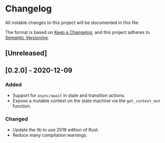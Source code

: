 # Changelog

All notable changes to this project will be documented in this file.

The format is based on [Keep a Changelog](https://keepachangelog.com/en/1.0.0/),
and this project adheres to [Semantic Versioning](https://semver.org/spec/v2.0.0.html).

## [Unreleased]

## [0.2.0] - 2020-12-09

### Added

- Support for `async/await` in state and transition actions.
- Expose a mutable context on the state machine via the `get_context_mut` function.

### Changed

- Update the lib to use 2018 edition of Rust.
- Reduce many compilation warnings.
